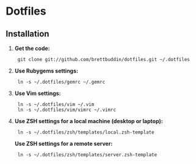 # Dotfiles

## Installation

1. **Get the code:**

        git clone git://github.com/brettbuddin/dotfiles.git ~/.dotfiles

2. **Use Rubygems settings:**

        ln -s ~/.dotfiles/gemrc ~/.gemrc

3. **Use Vim settings:**

        ln -s ~/.dotfiles/vim ~/.vim
        ln -s ~/.dotfiles/vim/vimrc ~/.vimrc

4. **Use ZSH settings for a local machine (desktop or laptop):**

        ln -s ~/.dotfiles/zsh/templates/local.zsh-template

   **Use ZSH settings for a remote server:**

        ln -s ~/.dotfiles/zsh/templates/server.zsh-template
